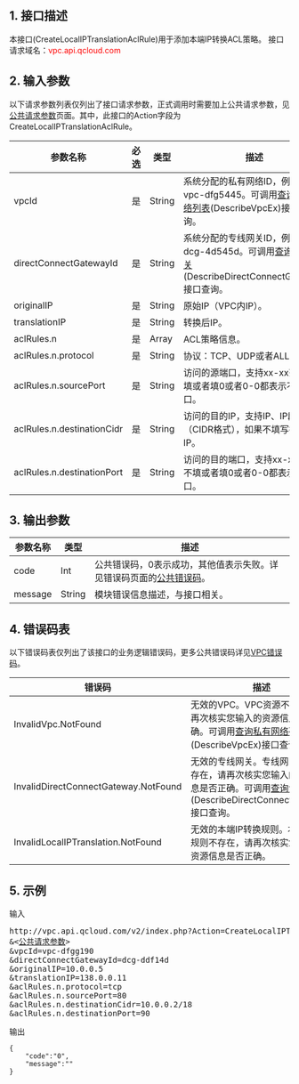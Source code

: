 ## 1. 接口描述

本接口(CreateLocalIPTranslationAclRule)用于添加本端IP转换ACL策略。
接口请求域名：<font style="color:red">vpc.api.qcloud.com</font>


## 2. 输入参数
以下请求参数列表仅列出了接口请求参数，正式调用时需要加上公共请求参数，见<a href="/document/product/215/4772" title="公共请求参数">公共请求参数</a>页面。其中，此接口的Action字段为CreateLocalIPTranslationAclRule。

| 参数名称 | 必选  | 类型 | 描述 |
|---------|---------|---------|---------|
| vpcId | 是 | String | 系统分配的私有网络ID，例如：vpc-dfg5445。可调用<a href="/doc/api/245/%e5%88%9b%e5%bb%ba%e7%a7%81%e6%9c%89%e7%bd%91%e7%bb%9c?viewType=preview" title="查询私有网络列表">查询私有网络列表</a>(DescribeVpcEx)接口查询。 |
| directConnectGatewayId | 是 | String | 系统分配的专线网关ID，例如：dcg-4d545d。可调用<a href="/doc/api/245/%e6%9f%a5%e8%af%a2%e4%b8%93%e7%ba%bf%e7%bd%91%e5%85%b3?viewType=preview" title="查询专线网关">查询专线网关</a>(DescribeDirectConnectGateway)接口查询。 |
| originalIP | 是 | String | 原始IP（VPC内IP）。 |
| translationIP | 是 | String | 转换后IP。 |
| aclRules.n | 是 | Array | ACL策略信息。 |
| aclRules.n.protocol | 是 | String | 协议：TCP、UDP或者ALL。 |
| aclRules.n.sourcePort | 是 | String | 访问的源端口，支持xx-xx范围，不填或者填0或者0-0都表示不限端口。 |
| aclRules.n.destinationCidr | 是 | String | 访问的目的IP，支持IP、IP段（CIDR格式），如果不填写指所有IP。 |
| aclRules.n.destinationPort | 是 | String | 访问的目的端口，支持xx-xx范围，不填或者填0或者0-0都表示不限端口。 |

## 3. 输出参数

| 参数名称 | 类型 | 描述 |
|---------|---------|---------|
| code | Int | 公共错误码，0表示成功，其他值表示失败。详见错误码页面的<a href="/document/api/377/4173" title="公共错误码">公共错误码</a>。|
| message | String | 模块错误信息描述，与接口相关。|


 ## 4. 错误码表
 以下错误码表仅列出了该接口的业务逻辑错误码，更多公共错误码详见<a href="/doc/api/245/4924" title="VPC错误码">VPC错误码</a>。

| 错误码 | 描述 |
|---------|---------|
| InvalidVpc.NotFound | 无效的VPC。VPC资源不存在，请再次核实您输入的资源信息是否正确。可调用<a href="/doc/api/245/%e5%88%9b%e5%bb%ba%e7%a7%81%e6%9c%89%e7%bd%91%e7%bb%9c?viewType=preview" title="查询私有网络列表">查询私有网络列表</a>(DescribeVpcEx)接口查询。|
| InvalidDirectConnectGateway.NotFound | 无效的专线网关。专线网关资源不存在，请再次核实您输入的资源信息是否正确。可调用<a href="/doc/api/245/%e6%9f%a5%e8%af%a2%e4%b8%93%e7%ba%bf%e7%bd%91%e5%85%b3?viewType=preview" title="查询专线网关">查询专线网关</a>(DescribeDirectConnectGateway)接口查询。|
| InvalidLocalIPTranslation.NotFound | 无效的本端IP转换规则。本端IP转换规则不存在，请再次核实您输入的资源信息是否正确。|

## 5. 示例
输入
<pre>
http://vpc.api.qcloud.com/v2/index.php?Action=CreateLocalIPTranslationAclRule
&<<a href="/doc/api/229/6976">公共请求参数</a>>
&vpcId=vpc-dfgg190
&directConnectGatewayId=dcg-ddf14d
&originalIP=10.0.0.5
&translationIP=138.0.0.11
&aclRules.n.protocol=tcp
&aclRules.n.sourcePort=80
&aclRules.n.destinationCidr=10.0.0.2/18
&aclRules.n.destinationPort=90
</pre>
输出
```
{
    "code":"0",
    "message":""
}
```

